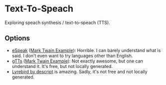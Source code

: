 # Text-To-Speach

Exploring speach synthesis / text-to-speach (TTS).

## Options

* [eSpeak](https://espeak.sourceforge.net/) ([Mark Twain Example](mark-twain-pyttsx3.mp3)): Horrible. I can barely understand what is said. I don't even want to try languages other than English.
* [gTTs](https://pypi.org/project/gTTS/) ([Mark Twain Example](mark-twain-gtts.mp3)): Not exactly awesome, but one can understand it. It's free, but not locally generated.
* [Lyrebird by descript](https://www.descript.com/lyrebird) is amazing. Sadly, it's not free and not locally generated.
